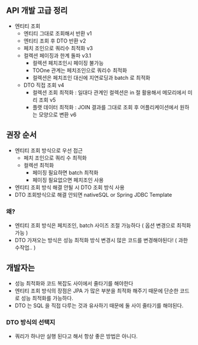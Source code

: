 ## API 개발 고급 정리

* 엔티티 조회
  * 엔티티 그대로 조회해서 반환 v1
  * 엔티티 조회 후 DTO 반환 v2
  * 페치 조인으로 쿼리수 최적화 v3
  * 컬렉션 페이징과 한계 돌파 v3.1
    * 컬렉션 페치조인시 페이징 불가능
    * TOOne 관계는 페치조인으로 쿼리수 최적화
    * 컬렉션은 페치조인 대신에 지연로딩과 batch 로 최적화
  * DTO 직접 조회 v4
    * 컬렉션 조회 최적화 : 일대다 관계인 컬렉션은 in 절 활용해서 메모리에서 미리 조회 v5
    * 플랫 데이터 최적화 : JOIN 결과를 그대로 조회 후 어플리케이션에서 원하는 모양으로 변환 v6

## 권장 순서
* 엔티티 조회 방식으로 우선 접근
  * 페치 조인으로 쿼리 수 최적화
  * 컬렉션 최적화
    * 페이징 필요하면 batch 최적화
    * 페이징 필요없으면 페치조인 사용
* 엔티티 조회 방식 해결 안될 시 DTO 조회 방식 사용
* DTO 조회방식으로 해결 안되면 nativeSQL or Spring JDBC Template

### 왜?
* 엔티티 조회 방식은 페치조인, batch 사이즈 조절 가능하다 ( 옵션 변경으로 최적화 가능 )
* DTO 가져오는 방식은 성능 최적화 방식 변경시 많은 코드를 변경해야된다! ( 과한 수작업.. )

## 개발자는
* 성능 최적화와 코드 복잡도 사이에서 줄타기를 해야한다
* 엔티티 조회 방식의 장점은 JPA 가 많은 부분을 최적화 해주기 때문에 단순한 코드로 성능 최적화를 가능하다.
* DTO 는 SQL 을 직접 다루는 것과 유사하기 때문에 둘 사이 줄타기를 해야된다.

### DTO 방식의 선택지
* 쿼리가 하나만 실행 된다고 해서 항상 좋은 방법은 아니다.


